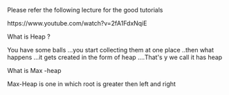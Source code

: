 <p>Please refer the following lecture for the good tutorials
</p>

<p>
https://www.youtube.com/watch?v=2fA1FdxNqiE
</p>


<p>
What is Heap ?</p>


<p>You have some balls ...you start collecting them at one place ..then what happens ...it gets created in the form of heap ....That's y we call it has heap</p>


<p>What is Max -heap </p><p>
	
Max-Heap is one in which root is greater then left and right

</p>